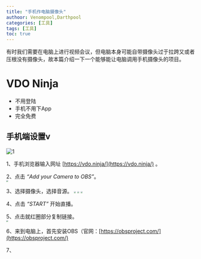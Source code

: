 ```yaml
---
title: "手机作电脑摄像头"
authoor: Venompool,Darthpool
categories: [工具]
tags: [工具]
toc: true
---
```


有时我们需要在电脑上进行视频会议，但电脑本身可能自带摄像头过于拉跨又或者压根没有摄像头，故本篇介绍一下一个能够能让电脑调用手机摄像头的项目。  
  
# VDO Ninja 
* 不用登陆
* 手机不用下App
* 完全免费

## 手机端设置v   
![1](https://cdn.venompool.fun/blog.v.fun/231206/1.png)  

1、手机浏览器输入网址 [https://vdo.ninja/](https://vdo.ninja/) 。  
  
2、点击 *“Add your Camera to OBS”*。  
<img src="https://cdn.venompool.fun/blog.v.fun/231206/2.jpeg"  style="zoom: 33%;" />  
  
3、选择摄像头，选择音源。 
<img src="https://cdn.venompool.fun/blog.v.fun/231206/3.jpg"  style="zoom: 33%;" /> <img src="https://cdn.venompool.fun/blog.v.fun/231206/4.jpg"  style="zoom: 33%;" /> <img src="https://cdn.venompool.fun/blog.v.fun/231206/5.jpg"  style="zoom: 33%;" /> 
  
4、点击 *“START”* 开始直播。  
  
5、点击就红圈部分复制链接。  
<img src="https://cdn.venompool.fun/blog.v.fun/231206/6.jpg"  style="zoom: 33%;" />  
  
6、来到电脑上，首先安装OBS（官网：[https://obsproject.com/](https://obsproject.com/)  
  
7、
  

